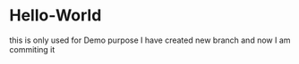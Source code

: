 # Hello-World
this is only used for Demo purpose
I have created new branch and now I am commiting it
